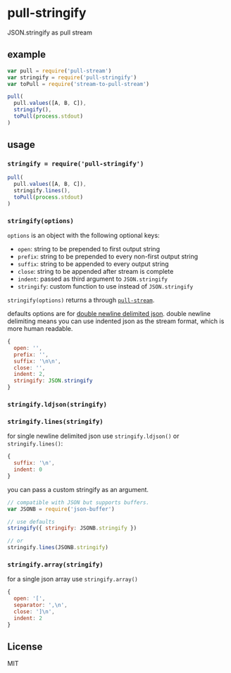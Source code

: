 # pull-stringify

JSON.stringify as pull stream

## example

``` js
var pull = require('pull-stream')
var stringify = require('pull-stringify')
var toPull = require('stream-to-pull-stream')

pull(
  pull.values([A, B, C]),
  stringify(),
  toPull(process.stdout)
)
```

## usage

### `stringify = require('pull-stringify')`

``` js
pull(
  pull.values([A, B, C]),
  stringify.lines(),
  toPull(process.stdout)
)
```

### `stringify(options)`

`options` is an object with the following optional keys:

- `open`: string to be prepended to first output string
- `prefix`: string to be prepended to every non-first output string
- `suffix`: string to be appended to every output string
- `close`: string to be appended after stream is complete
- `indent`: passed as third argument to `JSON.stringify`
- `stringify`: custom function to use instead of `JSON.stringify`

`stringify(options)` returns a through [`pull-stream`](https://pull-stream.github.io).

defaults options are for [double newline delimited json](https://github.com/dominictarr/pull-json-doubleline/blob/master/index.js). double newline delimiting means you can use indented json as the stream format, which is more human readable.

```js
{
  open: '',
  prefix: '',
  suffix: '\n\n',
  close: '',
  indent: 2,
  stringify: JSON.stringify
}
```

### `stringify.ldjson(stringify)`

### `stringify.lines(stringify)`

for single newline delimited json use `stringify.ldjson()` or `stringify.lines()`:

```js
{
  suffix: '\n',
  indent: 0
}
```

you can pass a custom stringify as an argument.

```js
// compatible with JSON but supports buffers.
var JSONB = require('json-buffer')

// use defaults
stringify({ stringify: JSONB.stringify })

// or
stringify.lines(JSONB.stringify)
```


### `stringify.array(stringify)`

for a single json array use `stringify.array()`

```js
{
  open: '[',
  separator: ',\n',
  close: ']\n',
  indent: 2
}
```

## License

MIT



